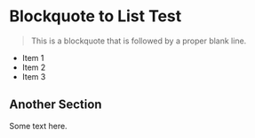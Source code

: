 # Blockquote to List Test

> This is a blockquote
> that is followed by a proper blank line.

- Item 1
- Item 2
- Item 3

## Another Section
Some text here.
